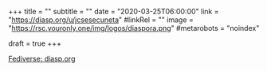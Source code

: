 +++
title = ""
subtitle = ""
date = "2020-03-25T06:00:00"
link = "https://diasp.org/u/jcsesecuneta"
#linkRel = ""
image = "https://rsc.youronly.one/img/logos/diaspora.png"
#metarobots = "noindex"

draft = true
+++

<a href="https://diasp.org/u/jcsesecuneta" rel="me noopener external nofollow" referrerpolicy="strict-origin-when-cross-origin">Fediverse: diasp.org</a>
